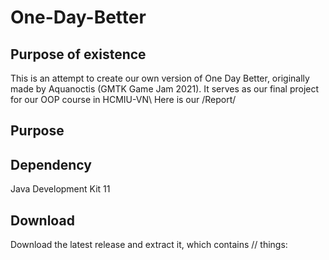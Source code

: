 # One-Day-Better
## Purpose of existence
This is an attempt to create our own version of One Day Better, originally made by Aquanoctis (GMTK Game Jam 2021). It serves as our final project for our OOP course in HCMIU-VN\\
Here is our /Report/

## Purpose
## Dependency
Java Development Kit 11
## Download
Download the latest release and extract it, which contains // things:

